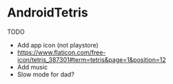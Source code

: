 # AndroidTetris

TODO
- Add app icon (not playstore)
- https://www.flaticon.com/free-icon/tetris_387301#term=tetris&page=1&position=12
- Add music
- Slow mode for dad?
